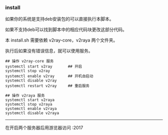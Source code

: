 ### install
如果你的系统是支持deb安装包的可以直接执行本脚本。

如果不支持deb可以找到脚本中的相应代码块更改这部分代码。

本 install.sh 需要依赖 v2ray-core，v2raya 两个文件夹。



执行后如果没有错误信息，就可以使用服务。

```shell
## 操作 v2ray-core 服务
systemctl start v2ray		## 开启
systemctl stop v2ray   
systemctl enable v2ray      ## 开机自启动
systemctl disable v2ray
systemctl restart v2ray     ## 重启服务

## 操作 v2raya 服务
systemctl start v2raya
systemctl stop v2raya
systemctl enable v2raya
systemctl disable v2raya
```

-----

在开启两个服务器后用游览器访问 :2017 